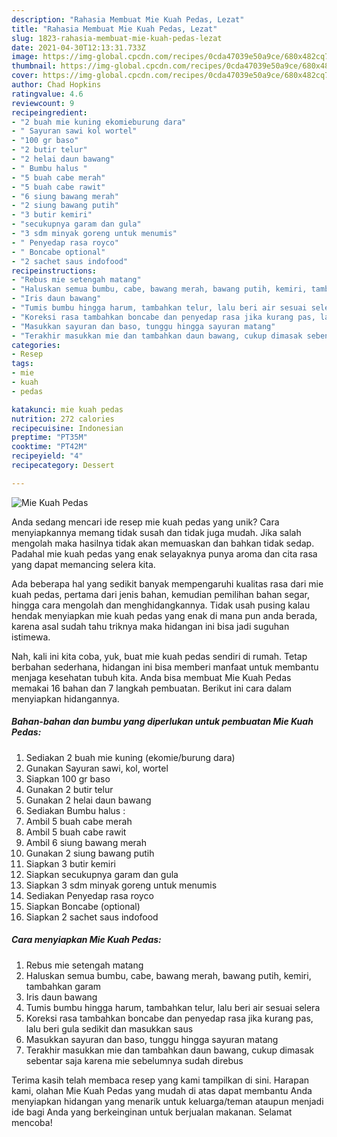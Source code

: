 ```yaml
---
description: "Rahasia Membuat Mie Kuah Pedas, Lezat"
title: "Rahasia Membuat Mie Kuah Pedas, Lezat"
slug: 1823-rahasia-membuat-mie-kuah-pedas-lezat
date: 2021-04-30T12:13:31.733Z
image: https://img-global.cpcdn.com/recipes/0cda47039e50a9ce/680x482cq70/mie-kuah-pedas-foto-resep-utama.jpg
thumbnail: https://img-global.cpcdn.com/recipes/0cda47039e50a9ce/680x482cq70/mie-kuah-pedas-foto-resep-utama.jpg
cover: https://img-global.cpcdn.com/recipes/0cda47039e50a9ce/680x482cq70/mie-kuah-pedas-foto-resep-utama.jpg
author: Chad Hopkins
ratingvalue: 4.6
reviewcount: 9
recipeingredient:
- "2 buah mie kuning ekomieburung dara"
- " Sayuran sawi kol wortel"
- "100 gr baso"
- "2 butir telur"
- "2 helai daun bawang"
- " Bumbu halus "
- "5 buah cabe merah"
- "5 buah cabe rawit"
- "6 siung bawang merah"
- "2 siung bawang putih"
- "3 butir kemiri"
- "secukupnya garam dan gula"
- "3 sdm minyak goreng untuk menumis"
- " Penyedap rasa royco"
- " Boncabe optional"
- "2 sachet saus indofood"
recipeinstructions:
- "Rebus mie setengah matang"
- "Haluskan semua bumbu, cabe, bawang merah, bawang putih, kemiri, tambahkan garam"
- "Iris daun bawang"
- "Tumis bumbu hingga harum, tambahkan telur, lalu beri air sesuai selera"
- "Koreksi rasa tambahkan boncabe dan penyedap rasa jika kurang pas, lalu beri gula sedikit dan masukkan saus"
- "Masukkan sayuran dan baso, tunggu hingga sayuran matang"
- "Terakhir masukkan mie dan tambahkan daun bawang, cukup dimasak sebentar saja karena mie sebelumnya sudah direbus"
categories:
- Resep
tags:
- mie
- kuah
- pedas

katakunci: mie kuah pedas 
nutrition: 272 calories
recipecuisine: Indonesian
preptime: "PT35M"
cooktime: "PT42M"
recipeyield: "4"
recipecategory: Dessert

---
```



![Mie Kuah Pedas](https://img-global.cpcdn.com/recipes/0cda47039e50a9ce/680x482cq70/mie-kuah-pedas-foto-resep-utama.jpg)

Anda sedang mencari ide resep mie kuah pedas yang unik? Cara menyiapkannya memang tidak susah dan tidak juga mudah. Jika salah mengolah maka hasilnya tidak akan memuaskan dan bahkan tidak sedap. Padahal mie kuah pedas yang enak selayaknya punya aroma dan cita rasa yang dapat memancing selera kita.

Ada beberapa hal yang sedikit banyak mempengaruhi kualitas rasa dari mie kuah pedas, pertama dari jenis bahan, kemudian pemilihan bahan segar, hingga cara mengolah dan menghidangkannya. Tidak usah pusing kalau hendak menyiapkan mie kuah pedas yang enak di mana pun anda berada, karena asal sudah tahu triknya maka hidangan ini bisa jadi suguhan istimewa.




Nah, kali ini kita coba, yuk, buat mie kuah pedas sendiri di rumah. Tetap berbahan sederhana, hidangan ini bisa memberi manfaat untuk membantu menjaga kesehatan tubuh kita. Anda bisa membuat Mie Kuah Pedas memakai 16 bahan dan 7 langkah pembuatan. Berikut ini cara dalam menyiapkan hidangannya.

<!--inarticleads1-->

##### Bahan-bahan dan bumbu yang diperlukan untuk pembuatan Mie Kuah Pedas:

1. Sediakan 2 buah mie kuning (ekomie/burung dara)
1. Gunakan  Sayuran sawi, kol, wortel
1. Siapkan 100 gr baso
1. Gunakan 2 butir telur
1. Gunakan 2 helai daun bawang
1. Sediakan  Bumbu halus :
1. Ambil 5 buah cabe merah
1. Ambil 5 buah cabe rawit
1. Ambil 6 siung bawang merah
1. Gunakan 2 siung bawang putih
1. Siapkan 3 butir kemiri
1. Siapkan secukupnya garam dan gula
1. Siapkan 3 sdm minyak goreng untuk menumis
1. Sediakan  Penyedap rasa royco
1. Siapkan  Boncabe (optional)
1. Siapkan 2 sachet saus indofood




<!--inarticleads2-->

##### Cara menyiapkan Mie Kuah Pedas:

1. Rebus mie setengah matang
1. Haluskan semua bumbu, cabe, bawang merah, bawang putih, kemiri, tambahkan garam
1. Iris daun bawang
1. Tumis bumbu hingga harum, tambahkan telur, lalu beri air sesuai selera
1. Koreksi rasa tambahkan boncabe dan penyedap rasa jika kurang pas, lalu beri gula sedikit dan masukkan saus
1. Masukkan sayuran dan baso, tunggu hingga sayuran matang
1. Terakhir masukkan mie dan tambahkan daun bawang, cukup dimasak sebentar saja karena mie sebelumnya sudah direbus




Terima kasih telah membaca resep yang kami tampilkan di sini. Harapan kami, olahan Mie Kuah Pedas yang mudah di atas dapat membantu Anda menyiapkan hidangan yang menarik untuk keluarga/teman ataupun menjadi ide bagi Anda yang berkeinginan untuk berjualan makanan. Selamat mencoba!
